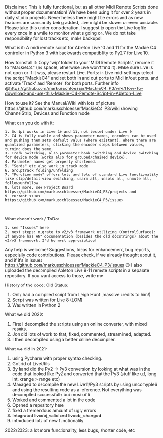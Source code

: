 Disclaimer:
This is fully functional, but as all other Midi Remote Scripts done without proper documentation! We have been using it for over 2 years in daily studio projects. Nevertheless there might be errors and as new features are constantly being added, Live might be slower or even unstable. Please take this under consideration.
I suggest to open the Live logfile every once in a while to monitor what's going on. We do not take responsibility for lost tracks etc, make backups!


What is it:
A midi remote script for Ableton Live 10 and 11 for the Mackie C4 controller in Python 3 with backwards compatibility to Py2.7 for Live 10.

How to install it:
Copy 'wip' folder to your 'MIDI Remote Scripts', rename it to "MackieC4" (no space!, otherwise Live won't find it). Make sure Live is not open or if it was, please restart Live.
Ports: in Live midi settings select the script "MackieC4" and set both in and out ports to Midi in/out ports. and activate 'Track' and 'Remote' for both ports. Further info @https://github.com/markusschloesser/MackieC4_P3/wiki/How-To-download-and-use-this-Mackie-C4-Remote-Script-in-Ableton-Live

How to use it?
See the Manual/Wiki with lots of picture https://github.com/markusschloesser/MackieC4_P3/wiki
showing ChannelStrip, Devices and Function mode

What can you do with it:

	1. Script works in Live 10 and 11, not tested under Live 9
	2. C4 is fully usable and shows parameter names, encoders can be used and pushing them sets default value (where existant). Where there are quantized parameters, clicking the encoder steps between values, turning does the same.
	3. Track switching, also parameter bank switching and device switching for device mode (works also for grouped/chained device). 
	4. Parameter names get properly shortened.  
	5. "Sends" etc also work in track mode
	6. Grouptrack folding/unfolding
	7. "Function mode" offers lots and lots of standard Live functionality like clip/detail view switching, unarm all, unsolo all, unmute all, follow/unfollow
	8. lots more, see Project Board https://github.com/markusschloesser/MackieC4_P3/projects and 
	9. current ssues https://github.com/markusschloesser/MackieC4_P3/issues	
 

What doesn't work / ToDo:

    1. see "Issues" here
    2. next steps: migrate to v2/v3 framework utilizing (ControlSurface): If anyone has ANY documentation (besides the old docstrings) about the v2/v3 framework, I'd be most appreciative!
   

Any help is welcome! Suggestions, Ideas for enhancement, bug reports, especially code contributions. Please check, if we already thought about it, and if it's in issues https://github.com/markusschloesser/MackieC4_P3/issues 😉 
I also uploaded the decompiled Ableton Live 9-11 remote scripts in a separate repository. If you want access to those, write me



History of the code:
Old Status:
1. Only had a compiled script from Leigh Hunt (massive credits to him!)
2. Script was written for Live 8 (LOM)
3. Was written in Python 2
 
 
What we did 2020:
  1. First I decompiled the scripts using an online converter, with mixed results.
  2. Jon did lots of work to that, fixed, commented, streamlined, adapted. 
  3. I then decompiled using a better online decompiler.

What we did in 2021:

  1. using Pycharm with proper syntax checking.
  2. Got rid of LiveUtils
  3. By hand did the Py2 -> Py3 conversion by looking at what was in the code that looked like Py2 and converted that the Py3 (stuff like utf, long int, xrange > range etc)
  4. Managed to decompile the new Live11/Py3 scripts by using uncomyple6 and using the resulting code as a reference. Not everything was decompiled successfully but most of it
  5. Worked and commented a lot in the code
  6. Opened a repository here
  7. fixed a tremendous amount of ugly errors
  8. Integrated liveobj_valid and liveobj_changed
  9. introduced lots of new functionality 

2022/2023:
a lot more functionality, less bugs, shorter code, etc

